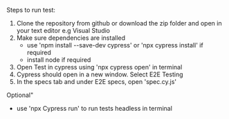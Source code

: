Steps to run test:
1. Clone the repository from github or download the zip folder and open in your text editor e.g Visual Studio
2. Make sure dependencies are installed
    - use 'npm install --save-dev cypress' or 'npx cypress install' if required
    - install node if required
3. Open Test in cypress using 'npx cypress open' in terminal
4. Cypress should open in a new window. Select E2E Testing
5. In the specs tab and under E2E specs, open 'spec.cy.js' 

Optional"
 - use 'npx Cypress run' to run tests headless in terminal
